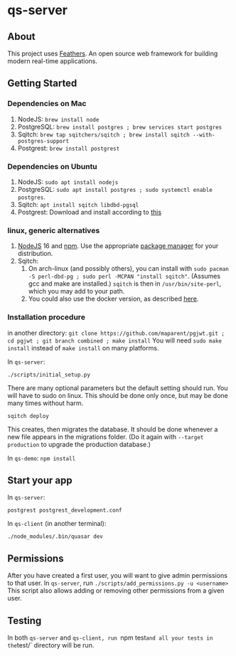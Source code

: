 # qs-server

> 

## About

This project uses [Feathers](http://feathersjs.com). An open source web framework for building modern real-time applications.

## Getting Started

### Dependencies on Mac

1. NodeJS: `brew install node`
2. PostgreSQL: `brew install postgres ; brew services start postgres`
3. Sqitch: `brew tap sqitchers/sqitch ; brew install sqitch --with-postgres-support`
4. Postgrest: `brew install postgrest`

### Dependencies on Ubuntu

1. NodeJS: `sudo apt install nodejs`
2. PostgreSQL: `sudo apt install postgres ; sudo systemctl enable postgres`.
3. Sqitch: `apt install sqitch libdbd-pgsql`
4. Postgrest: Download and install according to [this](https://www.postgresql.org/download/linux/ubuntu/)
### linux, generic alternatives

1. [NodeJS](https://nodejs.org/) 16 and [npm](https://www.npmjs.com/). Use the appropriate [package manager](https://nodejs.org/en/download/package-manager/) for your distribution.
2. Sqitch:
   1. On arch-linux (and possibly others), you can install with `sudo pacman -S perl-dbd-pg ; sudo perl -MCPAN "install sqitch"`. (Assumes gcc and make are installed.) `sqitch` is then in `/usr/bin/site-perl`, which you may add to your path.
   2. You could also use the docker version, as described [here](https://hub.docker.com/r/sqitch/sqitch).


### Installation procedure

in another directory: `git clone https://github.com/maparent/pgjwt.git ; cd pgjwt ; git branch combined ; make install`
You will need `sudo make install` instead of `make install` on many platforms.

In `qs-server`:

`./scripts/initial_setup.py`

There are many optional parameters but the default setting should run. You will have to sudo on linux.
This should be done only once, but may be done many times without harm.

`sqitch deploy`


This creates, then migrates the database.
It should be done whenever a new file appears in the migrations folder.
(Do it again with `--target production` to upgrade the production database.)


In `qs-demo`:
`npm install`

## Start your app

In `qs-server`:
```
postgrest postgrest_development.conf
```

In `qs-client` (in another terminal):
```
./node_modules/.bin/quasar dev
```

## Permissions

After you have created a first user, you will want to give admin permissions to that user.
In `qs-server`, run `./scripts/add_permissions.py -u <username>`
This script also allows adding or removing other permissions from a given user.

## Testing

In both `qs-server` and `qs-client, run `npm test` and all your tests in the `test/` directory will be run.

